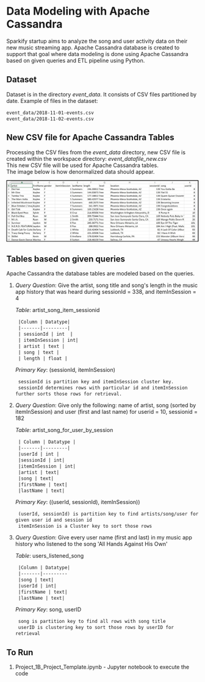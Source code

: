 # Data Modeling with Apache Cassandra

Sparkify startup aims to analyze the song and user activity data on their new music streaming app.
Apache Cassandra database is created to support that goal where data modeling is done using Apache Cassandra based on given queries and ETL pipeline using Python.

## Dataset

Dataset is in the directory *event_data*. It consists of CSV files partitioned by date.
Example of files in the dataset:

    event_data/2018-11-01-events.csv
    event_data/2018-11-02-events.csv

## New CSV file for Apache Cassandra Tables

Processing the CSV files from the *event_data* directory, new CSV file is created within the workspace directory: *event_datafile_new.csv*  
This new CSV file will be used for Apache Cassandra tables.  
The image below is how denormalized data should appear.  

   ![event datafile new Image](images/image_event_datafile_new.jpg)

## Tables based on given queries

Apache Cassandra the database tables are modeled based on the queries.

1. *Query Question*: Give the artist, song title and song's length in the music app history that was heard during sessionId = 338, and itemInSession = 4

   *Table*: artist_song_item_sessionid
   
        |Column | Datatype|
        |-------|---------|
        | sessionId | int  | 
        | itemInSession | int| 
        | artist | text | 
        | song | text | 
        | length | float |
 
    *Primary Key*: (sessionId, itemInSession)
    
        sessionId is partition key and itemInSession cluster key.
        sessionId determines rows with particular id and itemInSession further sorts those rows for retrieval. 

2. *Query Question*: Give only the following: name of artist, song (sorted by itemInSession) and user (first and last name) for userid = 10, sessionid = 182

    *Table*: artist_song_for_user_by_session

        | Column | Datatype |
        |-------|---------|
        |userId | int |
        |sessionId | int|
        |itemInSession | int|
        |artist | text|
        |song | text|
        |firstName | text|
        |lastName | text|
        
     *Primary Key*:  ((userId, sessionId), itemInSession))
     
        (userId, sessionId) is partition key to find artists/song/user for given user id and session id 
        itemInSession is a Cluster key to sort those rows
 
3. *Query Question*: Give every user name (first and last) in my music app history who listened to the song 'All Hands Against His Own'

    *Table*: users_listened_song
    
        |Column | Datatype|
        |-------|---------
        |song | text|
        |userId | int|
        |firstName | text|
        |lastName | text|
        
     *Primary Key*: song, userID
     
        song is partition key to find all rows with song title
        userID is clustering key to sort those rows by userID for retrieval

## To Run
1. Project_1B_Project_Template.ipynb - Jupyter notebook to execute the code